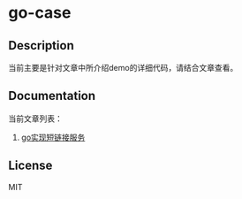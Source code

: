# go-case

## Description
当前主要是针对文章中所介绍demo的详细代码，请结合文章查看。

## Documentation
当前文章列表：
1. [go实现短链接服务](https://zhuanlan.zhihu.com/p/59168096)

## License

MIT